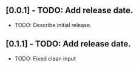 ## [0.0.1] - TODO: Add release date.

* TODO: Describe initial release.

## [0.1.1] - TODO: Add release date.

* TODO: Fixed clean input
